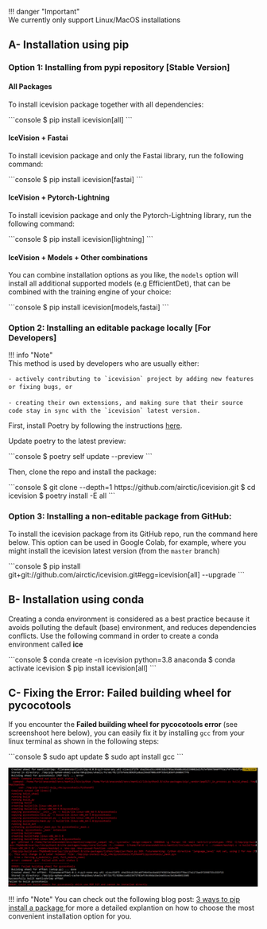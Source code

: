 !!! danger "Important"  
    We currently only support Linux/MacOS installations

## A- Installation using pip

### **Option 1:** Installing from pypi repository **[Stable Version]**
 
#### All Packages
To install icevision package together with all dependencies:

<div class="termy">
```console
$ pip install icevision[all]
```
</div>

#### IceVision + Fastai
To install icevision package and only the Fastai library, run the following command:

<div class="termy">
```console
$ pip install icevision[fastai]
```
</div>

#### IceVision + Pytorch-Lightning
To install icevision package and only the Pytorch-Lightning library, run the following command:

<div class="termy">
```console
$ pip install icevision[lightning]
```
</div>

#### IceVision + Models + Other combinations
You can combine installation options as you like, the `models` option will install all additional supported models (e.g EfficientDet), that can be combined with the training engine of your choice:

<div class="termy">
```console
$ pip install icevision[models,fastai]
```
</div>

### **Option 2:** Installing an editable package locally **[For Developers]**

!!! info "Note"  
    This method is used by developers who are usually either:

    - actively contributing to `icevision` project by adding new features or fixing bugs, or 

    - creating their own extensions, and making sure that their source code stay in sync with the `icevision` latest version.

First, install Poetry by following the instructions [here](https://python-poetry.org/docs/#installation).

Update poetry to the latest preview:
<div class="termy">
```console
$ poetry self update --preview
```
</div>

Then, clone the repo and install the package:
<div class="termy">
```console
$ git clone --depth=1 https://github.com/airctic/icevision.git
$ cd icevision
$ poetry install -E all
```
</div>

### **Option 3:** Installing a non-editable package from GitHub:

To install the icevision package from its GitHub repo, run the command here below. This option can be used in Google Colab,
for example, where you might install the icevision latest version (from the `master` branch)

<div class="termy">
```console
$ pip install git+git://github.com/airctic/icevision.git#egg=icevision[all] --upgrade
```
</div>

## B- Installation using conda
Creating a conda environment is considered as a best practice because it avoids polluting the default (base) environment, and reduces dependencies conflicts. Use the following command in order to create a conda environment called **ice**

<div class="termy">
```console
$ conda create -n icevision python=3.8 anaconda
$ conda activate icevision
$ pip install icevision[all]
```
</div>

## C- Fixing the Error: Failed building wheel for pycocotools
If you encounter the **Failed building wheel for pycocotools error** (see screenshoot here below), you can easily fix it by installing  `gcc` from your linux terminal as shown in the following steps:

<div class="termy">
```console
$ sudo apt update
$ sudo apt install gcc
```
</div>

![image](images/pycoco-installation-issue.png)


!!! info "Note" 
    You can check out the following blog post: [3 ways to pip install a package ](https://ai-fast-track.github.io/blog/python/2020/03/17/how-to-pip-install-package.html) for more a detailed explantion on how to choose the most convenient installation option for you. 

